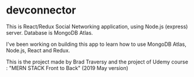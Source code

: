 # devconnector

This is React/Redux Social Networking application, using Node.js (express) server. Database is MongoDB Atlas.

I've been working on building this app to learn how to use MongoDB Atlas, Node.js, React and Redux.

This is the project made by Brad Traversy and the project of Udemy course : "MERN STACK Front to Back" (2019 May version)
